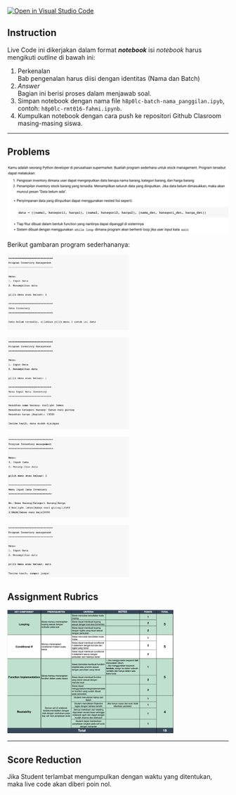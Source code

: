 [![Open in Visual Studio Code](https://classroom.github.com/assets/open-in-vscode-718a45dd9cf7e7f842a935f5ebbe5719a5e09af4491e668f4dbf3b35d5cca122.svg)](https://classroom.github.com/online_ide?assignment_repo_id=15087718&assignment_repo_type=AssignmentRepo)
## Instruction

Live Code ini dikerjakan dalam format ***notebook*** isi *notebook* harus mengikuti *outline* di bawah ini:
1. Perkenalan\
   Bab pengenalan harus diisi dengan identitas (Nama dan Batch)
2. *Answer*\
   Bagian ini berisi proses dalam menjawab soal.
3. Simpan notebook dengan nama file `h8p0lc-batch-nama_panggilan.ipyb`, contoh: `h8p0lc-rmt016-fahmi.ipynb`.
4. Kumpulkan notebook dengan cara push ke repositori Github Clasroom masing-masing siswa.

---

## Problems

<img src="https://raw.githubusercontent.com/rafifaditio/h8_set/main/lc_gaia/sim_lc_prob.png"></img>

Berikut gambaran program sederhananya:

<img src="https://raw.githubusercontent.com/rafifaditio/h8_set/main/lc_gaia/E1.png" width=55% height=55%></img>

<img src="https://raw.githubusercontent.com/rafifaditio/h8_set/main/lc_gaia/E2.png" width=55% height=55%></img>

<img src="https://raw.githubusercontent.com/rafifaditio/h8_set/main/lc_gaia/E3.png" width=55% height=55%></img>

<img src="https://raw.githubusercontent.com/rafifaditio/h8_set/main/lc_gaia/E4.png" width=55% height=55%></img>

## Assignment Rubrics

<img src="https://raw.githubusercontent.com/fahmimnalfrzki/H8-Image-Misc/main/Screenshot%202023-07-10%20at%2016.40.08.png" width=75% height=75%></img>

---

## Score Reduction

Jika Student terlambat mengumpulkan dengan waktu yang ditentukan, maka live code akan diberi poin nol.
